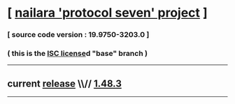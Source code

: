 
# [ [nailara 'protocol seven' project](http://src.nailara.net/) ]

### [ source code version : 19.9750-3203.0 ]

### ( this is the [ISC license](license)d "base" branch )
---
## current [release](https://github.com/anotherlink/nailara/releases) \\\\// [1.48.3](https://github.com/anotherlink/nailara/releases/tag/1.48.3)
---
